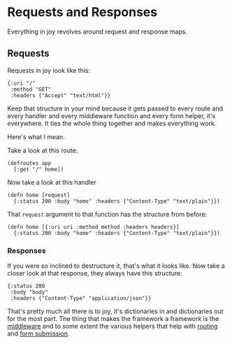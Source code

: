 # Requests and Responses

Everything in joy revolves around request and response maps.

## Requests

Requests in joy look like this:

```janet
{:uri "/"
 :method "GET"
 :headers {"Accept" "text/html"}}
```

Keep that structure in your mind because it gets passed to every route and every handler and every middleware function and every form helper, it's everywhere. It ties the whole thing together and makes everything work.

Here's what I mean.

Take a look at this route:

```janet
(defroutes app
  [:get "/" home])
```

Now take a look at this handler

```janet
(defn home [request]
  {:status 200 :body "home" :headers {"Content-Type" "text/plain"}})
```

That `request` argument to that function has the structure from before:

```janet
(defn home [{:uri uri :method method :headers headers}]
  {:status 200 :body "home" :headers {"Content-Type" "text/plain"}})
```

### Responses

If you were so inclined to destructure it, that's what it looks like. Now take a closer look at that response, they always have this structure:

```janet
{:status 200
 :body "body"
 :headers {"Content-Type" "application/json"}}
```

That's pretty much all there is to joy, it's dictionaries in and dictionaries out for the most part. The thing that makes the framework a framework is the [middleware](middleware.md) and to some extent the various helpers that help with [routing](routing.md) and [form submission](form-submission.md).
